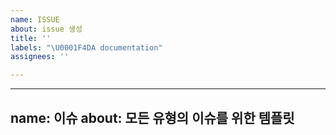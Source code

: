 ```yaml
---
name: ISSUE
about: issue 생성
title: ''
labels: "\U0001F4DA documentation"
assignees: ''

---
```


---
name: 이슈
about: 모든 유형의 이슈를 위한 템플릿
---
